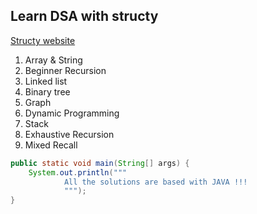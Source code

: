 ## Learn DSA with structy

[Structy website](https://www.structy.net/)

1. Array & String
2. Beginner Recursion
3. Linked list
4. Binary tree
5. Graph
6. Dynamic Programming
7. Stack
8. Exhaustive Recursion
9. Mixed Recall

```java
public static void main(String[] args) {
    System.out.println("""
            All the solutions are based with JAVA !!!
            """);
}
```
